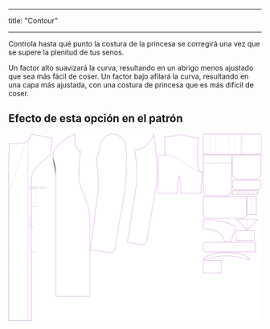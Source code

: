 - - -
title: "Contour"
- - -

Controla hasta qué punto la costura de la princesa se corregirá una vez que se supere la plenitud de tus senos.

Un factor alto suavizará la curva, resultando en un abrigo menos ajustado que sea más fácil de coser. Un factor bajo afilará la curva, resultando en una capa más ajustada, con una costura de princesa que es más difícil de coser.

## Efecto de esta opción en el patrón

![Esta imagen muestra el efecto de esta opción superponiendo varias variantes que tienen un valor diferente para esta opción](carlita_contour_sample.svg "Efecto de esta opción en el patrón")
